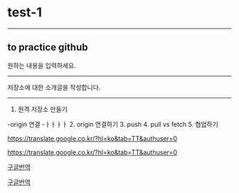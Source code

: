 # test-1
---
to practice github
--------------------
원하는 내용을 입력하세요.
- - -
저장소에 대한 소개글을 작성합니다.
***
1. 원격 저장소 만들기

-origin  연결
  -ㅏㅏㅏㅏ
2. origin 연결하기
3. push
4. pull vs fetch
5. 협업하기

https://translate.google.co.kr/?hl=ko&tab=TT&authuser=0

<https://translate.google.co.kr/?hl=ko&tab=TT&authuser=0>

[구글번역](https://translate.google.co.kr/?hl=ko&tab=TT&authuser=0)

[구글번역](https://translate.google.co.kr/?hl=ko&tab=TT&authuser=0,'연습중')
